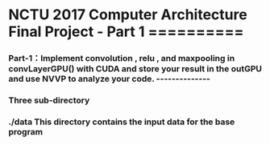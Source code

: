 <h1> NCTU 2017 Computer Architecture Final Project - Part 1
==========
<h3>Part-1：Implement convolution , relu , and maxpooling in convLayerGPU() with CUDA and store your result in the outGPU and use NVVP to analyze your code.
--------------

<h3>Three sub-directory
<br />
<h3>./data
This directory contains the input data for the base program

